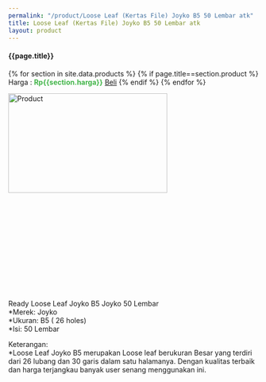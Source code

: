 ```yaml
---
permalink: "/product/Loose Leaf (Kertas File) Joyko B5 50 Lembar atk"
title: Loose Leaf (Kertas File) Joyko B5 50 Lembar atk
layout: product
---
```


#### {{page.title}}

{% for section in site.data.products %}
	{% if page.title==section.product %}
Harga : <span style="color:#42b549">**Rp{{section.harga}}**</span>  <a class="btn btn-success" href="http://api.whatsapp.com/send?phone={{site.whatsapp}}&text=kak saya mau beli {{page.title}} 1 buah %0A harga%3A {{section.harga}} bayarnya di kampus ia kak %3A)" style="width:100px;">Beli</a>
	{% endif %}
{% endfor %}

<image src="{{site.baseurl}}/img/Loose Leaf (Kertas File) Joyko B5 50 Lembar atk.jpg" alt="Product" width="80%" height="50%" style="max-width:400px;max-height:400px"/>

Ready Loose Leaf Joyko B5 Joyko 50 Lembar  
*Merek: Joyko  
*Ukuran: B5 ( 26 holes)  
*Isi: 50 Lembar  
  
Keterangan:  
*Loose Leaf Joyko B5 merupakan Loose leaf berukuran Besar yang terdiri dari 26 lubang dan 30 garis dalam satu halamanya. Dengan kualitas terbaik dan harga terjangkau banyak user senang menggunakan ini.